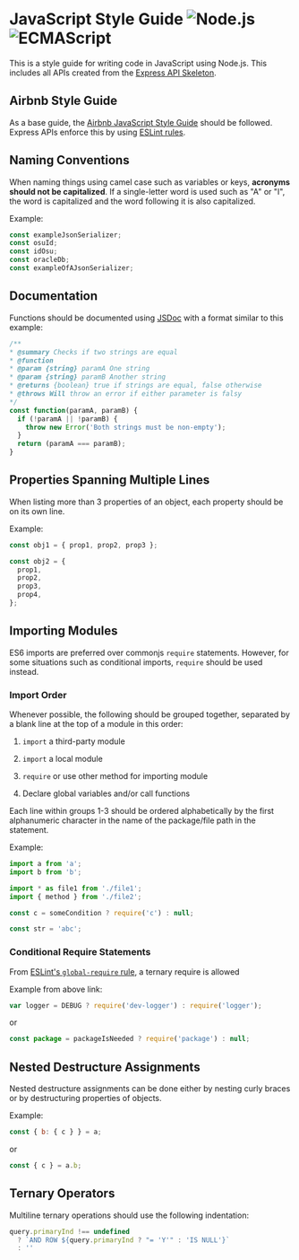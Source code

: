 # JavaScript Style Guide ![Node.js](https://img.shields.io/badge/Node.js-10-brightgreen.svg) ![ECMAScript](https://img.shields.io/badge/ECMAScript-6-yellow.svg)

This is a style guide for writing code in JavaScript using Node.js. This includes all APIs created from the
[Express API Skeleton](https://github.com/osu-mist/express-api-skeleton).

## Airbnb Style Guide

As a base guide, the [Airbnb JavaScript Style Guide](https://github.com/airbnb/javascript) should be followed. Express
APIs enforce this by using [ESLint rules](https://github.com/osu-mist/express-api-skeleton/blob/master/.eslintrc.yml).

## Naming Conventions

When naming things using camel case such as variables or keys, **acronyms should not be capitalized**. If a single-letter
word is used such as "A" or "I", the word is capitalized and the word following it is also capitalized.

Example:

```js
const exampleJsonSerializer;
const osuId;
const idOsu;
const oracleDb;
const exampleOfAJsonSerializer;
```

## Documentation

Functions should be documented using [JSDoc](http://usejsdoc.org/) with a format similar to this example:

```js
/**
* @summary Checks if two strings are equal
* @function
* @param {string} paramA One string
* @param {string} paramB Another string
* @returns {boolean} true if strings are equal, false otherwise
* @throws Will throw an error if either parameter is falsy
*/
const function(paramA, paramB) {
  if (!paramA || !paramB) {
    throw new Error('Both strings must be non-empty');
  }
  return (paramA === paramB);
}
```

## Properties Spanning Multiple Lines

When listing more than 3 properties of an object, each property should be on its own line.

Example:

```js
const obj1 = { prop1, prop2, prop3 };

const obj2 = {
  prop1,
  prop2,
  prop3,
  prop4,
};
```

## Importing Modules

ES6 imports are preferred over commonjs `require` statements. However, for some situations such as
conditional imports, `require` should be used instead.

### Import Order

Whenever possible, the following should be grouped together, separated by a blank line at the top of a module in this
order:

1. `import` a third-party module

2. `import` a local module

3. `require` or use other method for importing module

4. Declare global variables and/or call functions

Each line within groups 1-3 should be ordered alphabetically by the first alphanumeric character in the name of the
package/file path in the statement.

Example:

```js
import a from 'a';
import b from 'b';

import * as file1 from './file1';
import { method } from './file2';

const c = someCondition ? require('c') : null;

const str = 'abc';
```

### Conditional Require Statements

From [ESLint's `global-require` rule](https://eslint.org/docs/rules/global-require#rule-details), a ternary require is allowed

Example from above link:

```js
var logger = DEBUG ? require('dev-logger') : require('logger');
```

or

```js
const package = packageIsNeeded ? require('package') : null;
```

## Nested Destructure Assignments

Nested destructure assignments can be done either by nesting curly braces or by destructuring properties of objects.

Example:

```js
const { b: { c } } = a;
```

or

```js
const { c } = a.b;
```

## Ternary Operators

Multiline ternary operations should use the following indentation:
```js
query.primaryInd !== undefined
  ? `AND ROW ${query.primaryInd ? "= 'Y'" : 'IS NULL'}`
  : ''
```
